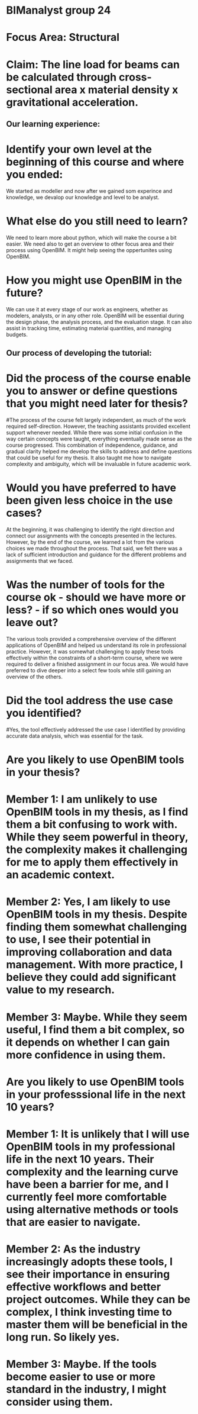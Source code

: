# BIManalyst group 24
# Focus Area: Structural
# Claim: The line load for beams can be calculated through cross-sectional area x material density x gravitational acceleration. 

## Our learning experience:
# Identify your own level at the beginning of this course and where you ended:
We started as modeller and now after we gained som experince and knowledge, we devalop our knowledge and level to be analyst. 

# What else do you still need to learn? 
We need to learn more about python, which will make the course a bit easier. 
We need also to get an overview to other focus area and their process using OpenBIM. It might help seeing the oppertunites using OpenBIM.


# How you might use OpenBIM in the future?
We can use it at every stage of our work as engineers, whether as modelers, analysts, or in any other role. OpenBIM will be essential during the design phase, the analysis process, and the evaluation stage. It can also assist in tracking time, estimating material quantities, and managing budgets.

## Our process of developing the tutorial:
# Did the process of the course enable you to answer or define questions that you might need later for thesis?
#The process of the course felt largely independent, as much of the work required self-direction. However, the teaching assistants provided excellent support whenever needed. While there was some initial confusion in the way certain concepts were taught, everything eventually made sense as the course progressed. This combination of independence, guidance, and gradual clarity helped me develop the skills to address and define questions that could be useful for my thesis. It also taught me how to navigate complexity and ambiguity, which will be invaluable in future academic work.

# Would you have preferred to have been given less choice in the use cases?
At the beginning, it was challenging to identify the right direction and connect our assignments with the concepts presented in the lectures. However, by the end of the course, we learned a lot from the various choices we made throughout the process. That said, we felt there was a lack of sufficient introduction and guidance for the different problems and assignments that we faced.


# Was the number of tools for the course ok - should we have more or less? - if so which ones would you leave out?
The various tools provided a comprehensive overview of the different applications of OpenBIM and helped us understand its role in professional practice. However, it was somewhat challenging to apply these tools effectively within the constraints of a short-term course, where we were required to deliver a finished assignment in our focus area. We would have preferred to dive deeper into a select few tools while still gaining an overview of the others.

# Did the tool address the use case you identified?
#Yes, the tool effectively addressed the use case I identified by providing accurate data analysis, which was essential for the task. 

# Are you likely to use OpenBIM tools in your thesis?
# Member 1: I am unlikely to use OpenBIM tools in my thesis, as I find them a bit confusing to work with. While they seem powerful in theory, the complexity makes it challenging for me to apply them effectively in an academic context.
# Member 2: Yes, I am likely to use OpenBIM tools in my thesis. Despite finding them somewhat challenging to use, I see their potential in improving collaboration and data management. With more practice, I believe they could add significant value to my research.
# Member 3: Maybe. While they seem useful, I find them a bit complex, so it depends on whether I can gain more confidence in using them.

# Are you likely to use OpenBIM tools in your professsional life in the next 10 years?
# Member 1: It is unlikely that I will use OpenBIM tools in my professional life in the next 10 years. Their complexity and the learning curve have been a barrier for me, and I currently feel more comfortable using alternative methods or tools that are easier to navigate.
# Member 2: As the industry increasingly adopts these tools, I see their importance in ensuring effective workflows and better project outcomes. While they can be complex, I think investing time to master them will be beneficial in the long run. So likely yes. 
# Member 3: Maybe. If the tools become easier to use or more standard in the industry, I might consider using them.


